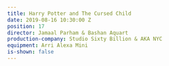 ```yaml
---
title: Harry Potter and The Cursed Child
date: 2019-08-16 10:30:00 Z
position: 17
director: Jamaal Parham & Bashan Aquart
production-company: Studio Sixty Billion & AKA NYC
equipment: Arri Alexa Mini
is-shown: false
---
```


